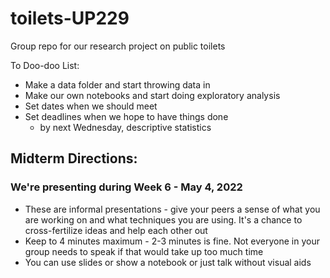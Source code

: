 # toilets-UP229
 Group repo for our research project on public toilets

To Doo-doo List:

- Make a data folder and start throwing data in
- Make our own notebooks and start doing exploratory analysis
- Set dates when we should meet
- Set deadlines when we hope to have things done
	- by next Wednesday, descriptive statistics
	
## Midterm Directions:
### We're presenting during Week 6 - May 4, 2022
- These are informal presentations - give your peers a sense of what you are working on and what techniques you are using. It's a chance to cross-fertilize ideas and help each other out
- Keep to 4 minutes maximum - 2-3 minutes is fine. Not everyone in your group needs to speak if that would take up too much time
- You can use slides or show a notebook or just talk without visual aids
